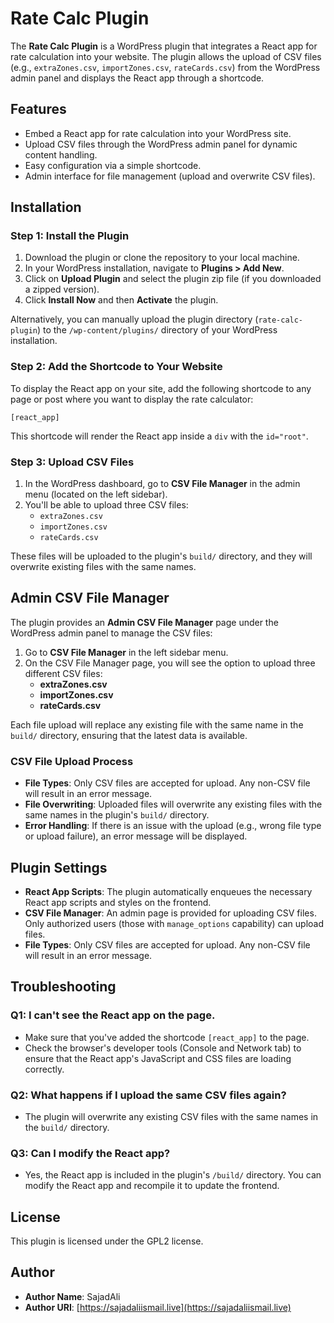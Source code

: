 # Rate Calc Plugin

The **Rate Calc Plugin** is a WordPress plugin that integrates a React app for rate calculation into your website. The plugin allows the upload of CSV files (e.g., `extraZones.csv`, `importZones.csv`, `rateCards.csv`) from the WordPress admin panel and displays the React app through a shortcode.

## Features

- Embed a React app for rate calculation into your WordPress site.
- Upload CSV files through the WordPress admin panel for dynamic content handling.
- Easy configuration via a simple shortcode.
- Admin interface for file management (upload and overwrite CSV files).

## Installation

### Step 1: Install the Plugin

1. Download the plugin or clone the repository to your local machine.
2. In your WordPress installation, navigate to **Plugins > Add New**.
3. Click on **Upload Plugin** and select the plugin zip file (if you downloaded a zipped version).
4. Click **Install Now** and then **Activate** the plugin.

Alternatively, you can manually upload the plugin directory (`rate-calc-plugin`) to the `/wp-content/plugins/` directory of your WordPress installation.

### Step 2: Add the Shortcode to Your Website

To display the React app on your site, add the following shortcode to any page or post where you want to display the rate calculator:

```text
[react_app]
```

This shortcode will render the React app inside a `div` with the `id="root"`.

### Step 3: Upload CSV Files

1. In the WordPress dashboard, go to **CSV File Manager** in the admin menu (located on the left sidebar).
2. You'll be able to upload three CSV files:
   - `extraZones.csv`
   - `importZones.csv`
   - `rateCards.csv`

These files will be uploaded to the plugin's `build/` directory, and they will overwrite existing files with the same names.

## Admin CSV File Manager

The plugin provides an **Admin CSV File Manager** page under the WordPress admin panel to manage the CSV files:

1. Go to **CSV File Manager** in the left sidebar menu.
2. On the CSV File Manager page, you will see the option to upload three different CSV files:
   - **extraZones.csv**
   - **importZones.csv**
   - **rateCards.csv**

Each file upload will replace any existing file with the same name in the `build/` directory, ensuring that the latest data is available.

### CSV File Upload Process

- **File Types**: Only CSV files are accepted for upload. Any non-CSV file will result in an error message.
- **File Overwriting**: Uploaded files will overwrite any existing files with the same names in the plugin's `build/` directory.
- **Error Handling**: If there is an issue with the upload (e.g., wrong file type or upload failure), an error message will be displayed.

## Plugin Settings

- **React App Scripts**: The plugin automatically enqueues the necessary React app scripts and styles on the frontend.
- **CSV File Manager**: An admin page is provided for uploading CSV files. Only authorized users (those with `manage_options` capability) can upload files.
- **File Types**: Only CSV files are accepted for upload. Any non-CSV file will result in an error message.

## Troubleshooting

### Q1: I can't see the React app on the page.

- Make sure that you've added the shortcode `[react_app]` to the page.
- Check the browser's developer tools (Console and Network tab) to ensure that the React app's JavaScript and CSS files are loading correctly.

### Q2: What happens if I upload the same CSV files again?

- The plugin will overwrite any existing CSV files with the same names in the `build/` directory.

### Q3: Can I modify the React app?

- Yes, the React app is included in the plugin's `/build/` directory. You can modify the React app and recompile it to update the frontend.

## License

This plugin is licensed under the GPL2 license.

## Author

- **Author Name**: SajadAli
- **Author URI**: [https://sajadaliismail.live](https://sajadaliismail.live)
